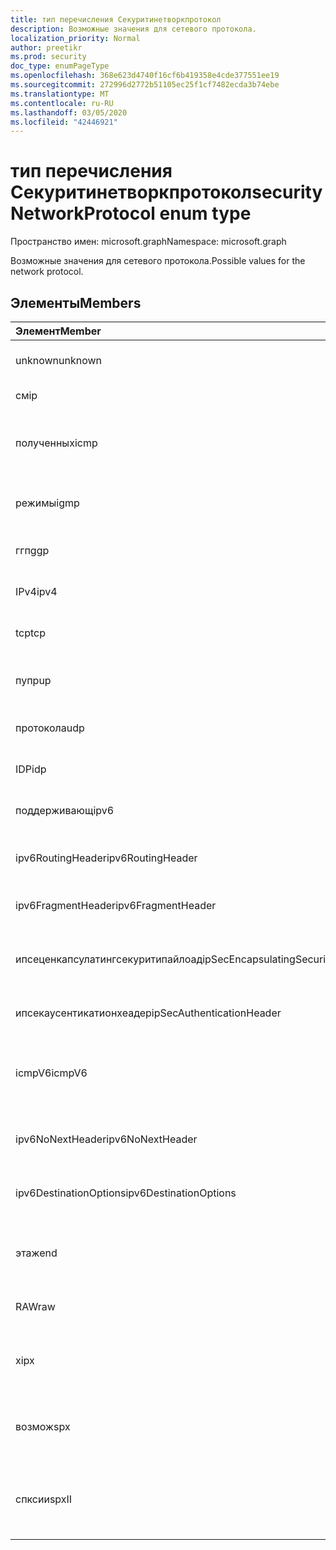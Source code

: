 ```yaml
---
title: тип перечисления Секуритинетворкпротокол
description: Возможные значения для сетевого протокола.
localization_priority: Normal
author: preetikr
ms.prod: security
doc_type: enumPageType
ms.openlocfilehash: 368e623d4740f16cf6b419358e4cde377551ee19
ms.sourcegitcommit: 272996d2772b51105ec25f1cf7482ecda3b74ebe
ms.translationtype: MT
ms.contentlocale: ru-RU
ms.lasthandoff: 03/05/2020
ms.locfileid: "42446921"
---
```

# <a name="securitynetworkprotocol-enum-type"></a><span data-ttu-id="3bbcf-103">тип перечисления Секуритинетворкпротокол</span><span class="sxs-lookup"><span data-stu-id="3bbcf-103">securityNetworkProtocol enum type</span></span>

<span data-ttu-id="3bbcf-104">Пространство имен: microsoft.graph</span><span class="sxs-lookup"><span data-stu-id="3bbcf-104">Namespace: microsoft.graph</span></span>

<span data-ttu-id="3bbcf-105">Возможные значения для сетевого протокола.</span><span class="sxs-lookup"><span data-stu-id="3bbcf-105">Possible values for the network protocol.</span></span>

## <a name="members"></a><span data-ttu-id="3bbcf-106">Элементы</span><span class="sxs-lookup"><span data-stu-id="3bbcf-106">Members</span></span>

|<span data-ttu-id="3bbcf-107">Элемент</span><span class="sxs-lookup"><span data-stu-id="3bbcf-107">Member</span></span>|<span data-ttu-id="3bbcf-108">Значение</span><span class="sxs-lookup"><span data-stu-id="3bbcf-108">Value</span></span>|<span data-ttu-id="3bbcf-109">Описание</span><span class="sxs-lookup"><span data-stu-id="3bbcf-109">Description</span></span>|
|:---|:---|:---|
|<span data-ttu-id="3bbcf-110">unknown</span><span class="sxs-lookup"><span data-stu-id="3bbcf-110">unknown</span></span>|<span data-ttu-id="3bbcf-111">–1</span><span class="sxs-lookup"><span data-stu-id="3bbcf-111">-1</span></span>|<span data-ttu-id="3bbcf-112">Неизвестный протокол.</span><span class="sxs-lookup"><span data-stu-id="3bbcf-112">Unknown protocol.</span></span>|
|<span data-ttu-id="3bbcf-113">см</span><span class="sxs-lookup"><span data-stu-id="3bbcf-113">ip</span></span>|<span data-ttu-id="3bbcf-114">нуль</span><span class="sxs-lookup"><span data-stu-id="3bbcf-114">0</span></span>|<span data-ttu-id="3bbcf-115">Протокол IP.</span><span class="sxs-lookup"><span data-stu-id="3bbcf-115">Internet Protocol.</span></span>|
|<span data-ttu-id="3bbcf-116">полученных</span><span class="sxs-lookup"><span data-stu-id="3bbcf-116">icmp</span></span>|<span data-ttu-id="3bbcf-117">1,1</span><span class="sxs-lookup"><span data-stu-id="3bbcf-117">1</span></span>| <span data-ttu-id="3bbcf-118">Протокол управления сообщениями в Интернете.</span><span class="sxs-lookup"><span data-stu-id="3bbcf-118">Internet Control Message Protocol.</span></span>|
|<span data-ttu-id="3bbcf-119">режимы</span><span class="sxs-lookup"><span data-stu-id="3bbcf-119">igmp</span></span>|<span data-ttu-id="3bbcf-120">2</span><span class="sxs-lookup"><span data-stu-id="3bbcf-120">2</span></span>| <span data-ttu-id="3bbcf-121">Протокол управления группами Интернет.</span><span class="sxs-lookup"><span data-stu-id="3bbcf-121">Internet Group Management Protocol.</span></span>|
|<span data-ttu-id="3bbcf-122">ггп</span><span class="sxs-lookup"><span data-stu-id="3bbcf-122">ggp</span></span>|<span data-ttu-id="3bbcf-123">4</span><span class="sxs-lookup"><span data-stu-id="3bbcf-123">3</span></span>| <span data-ttu-id="3bbcf-124">Протокол шлюза для шлюза.</span><span class="sxs-lookup"><span data-stu-id="3bbcf-124">Gateway To Gateway Protocol.</span></span>|
|<span data-ttu-id="3bbcf-125">IPv4</span><span class="sxs-lookup"><span data-stu-id="3bbcf-125">ipv4</span></span>|<span data-ttu-id="3bbcf-126">4 </span><span class="sxs-lookup"><span data-stu-id="3bbcf-126">4</span></span>| <span data-ttu-id="3bbcf-127">Протокол Интернета версии 4.</span><span class="sxs-lookup"><span data-stu-id="3bbcf-127">Internet Protocol version 4.</span></span>|
|<span data-ttu-id="3bbcf-128">tcp</span><span class="sxs-lookup"><span data-stu-id="3bbcf-128">tcp</span></span>|<span data-ttu-id="3bbcf-129">6 </span><span class="sxs-lookup"><span data-stu-id="3bbcf-129">6</span></span>| <span data-ttu-id="3bbcf-130">Протокол управления передачей.</span><span class="sxs-lookup"><span data-stu-id="3bbcf-130">Transmission Control Protocol.</span></span>|
|<span data-ttu-id="3bbcf-131">пуп</span><span class="sxs-lookup"><span data-stu-id="3bbcf-131">pup</span></span>|<span data-ttu-id="3bbcf-132">12 </span><span class="sxs-lookup"><span data-stu-id="3bbcf-132">12</span></span>| <span data-ttu-id="3bbcf-133">Протокол универсальных пакетов парк.</span><span class="sxs-lookup"><span data-stu-id="3bbcf-133">PARC Universal Packet Protocol.</span></span>|
|<span data-ttu-id="3bbcf-134">протокола</span><span class="sxs-lookup"><span data-stu-id="3bbcf-134">udp</span></span>|<span data-ttu-id="3bbcf-135">17 </span><span class="sxs-lookup"><span data-stu-id="3bbcf-135">17</span></span>| <span data-ttu-id="3bbcf-136">Протокол датаграммы пользователя.</span><span class="sxs-lookup"><span data-stu-id="3bbcf-136">User Datagram Protocol.</span></span>|
|<span data-ttu-id="3bbcf-137">IDP</span><span class="sxs-lookup"><span data-stu-id="3bbcf-137">idp</span></span>|<span data-ttu-id="3bbcf-138">22</span><span class="sxs-lookup"><span data-stu-id="3bbcf-138">22</span></span>| <span data-ttu-id="3bbcf-139">Протокол датаграмм через Интернет.</span><span class="sxs-lookup"><span data-stu-id="3bbcf-139">Internet Datagram Protocol.</span></span>|
|<span data-ttu-id="3bbcf-140">поддерживающ</span><span class="sxs-lookup"><span data-stu-id="3bbcf-140">ipv6</span></span>|<span data-ttu-id="3bbcf-141">41</span><span class="sxs-lookup"><span data-stu-id="3bbcf-141">41</span></span>| <span data-ttu-id="3bbcf-142">Протокол IP версии 6 (IPv6).</span><span class="sxs-lookup"><span data-stu-id="3bbcf-142">Internet Protocol version 6 (ipv6).</span></span>|
|<span data-ttu-id="3bbcf-143">ipv6RoutingHeader</span><span class="sxs-lookup"><span data-stu-id="3bbcf-143">ipv6RoutingHeader</span></span>|<span data-ttu-id="3bbcf-144">43</span><span class="sxs-lookup"><span data-stu-id="3bbcf-144">43</span></span>| <span data-ttu-id="3bbcf-145">заголовок маршрутизации IPv6.</span><span class="sxs-lookup"><span data-stu-id="3bbcf-145">ipv6 Routing header.</span></span>|
|<span data-ttu-id="3bbcf-146">ipv6FragmentHeader</span><span class="sxs-lookup"><span data-stu-id="3bbcf-146">ipv6FragmentHeader</span></span>|<span data-ttu-id="3bbcf-147">44</span><span class="sxs-lookup"><span data-stu-id="3bbcf-147">44</span></span>| <span data-ttu-id="3bbcf-148">заголовок фрагмента IPv6.</span><span class="sxs-lookup"><span data-stu-id="3bbcf-148">ipv6 Fragment header.</span></span>|
|<span data-ttu-id="3bbcf-149">ипсеценкапсулатингсекуритипайлоад</span><span class="sxs-lookup"><span data-stu-id="3bbcf-149">ipSecEncapsulatingSecurityPayload</span></span>|<span data-ttu-id="3bbcf-150">50</span><span class="sxs-lookup"><span data-stu-id="3bbcf-150">50</span></span>| <span data-ttu-id="3bbcf-151">заголовок полезных данных безопасности, включающий IPv6.</span><span class="sxs-lookup"><span data-stu-id="3bbcf-151">ipv6 Encapsulating Security Payload header.</span></span>|
|<span data-ttu-id="3bbcf-152">ипсекаусентикатионхеадер</span><span class="sxs-lookup"><span data-stu-id="3bbcf-152">ipSecAuthenticationHeader</span></span>|<span data-ttu-id="3bbcf-153">51</span><span class="sxs-lookup"><span data-stu-id="3bbcf-153">51</span></span>| <span data-ttu-id="3bbcf-154">заголовок проверки подлинности IPv6.</span><span class="sxs-lookup"><span data-stu-id="3bbcf-154">ipv6 Authentication header.</span></span>|
|<span data-ttu-id="3bbcf-155">icmpV6</span><span class="sxs-lookup"><span data-stu-id="3bbcf-155">icmpV6</span></span>|<span data-ttu-id="3bbcf-156">58</span><span class="sxs-lookup"><span data-stu-id="3bbcf-156">58</span></span>| <span data-ttu-id="3bbcf-157">Протокол управления сообщениями в Интернете для IPv6.</span><span class="sxs-lookup"><span data-stu-id="3bbcf-157">Internet Control Message Protocol for ipv6.</span></span>|
|<span data-ttu-id="3bbcf-158">ipv6NoNextHeader</span><span class="sxs-lookup"><span data-stu-id="3bbcf-158">ipv6NoNextHeader</span></span>|<span data-ttu-id="3bbcf-159">59</span><span class="sxs-lookup"><span data-stu-id="3bbcf-159">59</span></span>| <span data-ttu-id="3bbcf-160">IPv6: следующий заголовок отсутствует.</span><span class="sxs-lookup"><span data-stu-id="3bbcf-160">ipv6 No next header.</span></span>|
|<span data-ttu-id="3bbcf-161">ipv6DestinationOptions</span><span class="sxs-lookup"><span data-stu-id="3bbcf-161">ipv6DestinationOptions</span></span>|<span data-ttu-id="3bbcf-162">60</span><span class="sxs-lookup"><span data-stu-id="3bbcf-162">60</span></span>| <span data-ttu-id="3bbcf-163">заголовок параметров назначения IPv6.</span><span class="sxs-lookup"><span data-stu-id="3bbcf-163">ipv6 Destination Options header.</span></span>|
|<span data-ttu-id="3bbcf-164">этаже</span><span class="sxs-lookup"><span data-stu-id="3bbcf-164">nd</span></span>|<span data-ttu-id="3bbcf-165">77</span><span class="sxs-lookup"><span data-stu-id="3bbcf-165">77</span></span>| <span data-ttu-id="3bbcf-166">Протокол сетевого диска (неофициальный).</span><span class="sxs-lookup"><span data-stu-id="3bbcf-166">Net Disk Protocol (unofficial).</span></span>|
|<span data-ttu-id="3bbcf-167">RAW</span><span class="sxs-lookup"><span data-stu-id="3bbcf-167">raw</span></span>|<span data-ttu-id="3bbcf-168">255</span><span class="sxs-lookup"><span data-stu-id="3bbcf-168">255</span></span>| <span data-ttu-id="3bbcf-169">Протокол IP-пакетов RAW.</span><span class="sxs-lookup"><span data-stu-id="3bbcf-169">Raw IP packet protocol.</span></span>|
|<span data-ttu-id="3bbcf-170">x</span><span class="sxs-lookup"><span data-stu-id="3bbcf-170">ipx</span></span>|<span data-ttu-id="3bbcf-171">1000</span><span class="sxs-lookup"><span data-stu-id="3bbcf-171">1000</span></span>| <span data-ttu-id="3bbcf-172">Протокол обмена пакетами в Интернете.</span><span class="sxs-lookup"><span data-stu-id="3bbcf-172">Internet Packet Exchange Protocol.</span></span>|
|<span data-ttu-id="3bbcf-173">возмож</span><span class="sxs-lookup"><span data-stu-id="3bbcf-173">spx</span></span>|<span data-ttu-id="3bbcf-174">1256</span><span class="sxs-lookup"><span data-stu-id="3bbcf-174">1256</span></span>| <span data-ttu-id="3bbcf-175">Последовательный протокол обмена пакетами.</span><span class="sxs-lookup"><span data-stu-id="3bbcf-175">Sequenced Packet Exchange protocol.</span></span>|
|<span data-ttu-id="3bbcf-176">спксии</span><span class="sxs-lookup"><span data-stu-id="3bbcf-176">spxII</span></span>|<span data-ttu-id="3bbcf-177">1257</span><span class="sxs-lookup"><span data-stu-id="3bbcf-177">1257</span></span>| <span data-ttu-id="3bbcf-178">Последовательный протокол обмена пакетами версии 2.</span><span class="sxs-lookup"><span data-stu-id="3bbcf-178">Sequenced Packet Exchange version 2 protocol.</span></span>|

